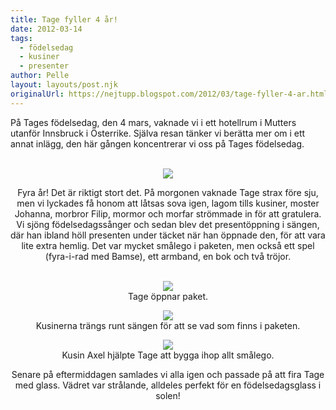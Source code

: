 ```yaml
---
title: Tage fyller 4 år!
date: 2012-03-14
tags: 
  - födelsedag
  - kusiner
  - presenter	
author: Pelle
layout: layouts/post.njk
originalUrl: https://nejtupp.blogspot.com/2012/03/tage-fyller-4-ar.html
---
```


På Tages födelsedag, den 4 mars, vaknade vi i ett hotellrum i Mutters utanför Innsbruck i Österrike. Själva resan tänker vi berätta mer om i ett annat inlägg, den här gången koncentrerar vi oss på Tages födelsedag.<br><br><div class="separator" style="clear: both; text-align: center;"><img src="../../../../img/Skidresa+till+Mutters-_MG_1609.jpg">
</figure>

Fyra år! Det är riktigt stort det. På morgonen vaknade Tage strax före sju, men vi lyckades få honom att låtsas sova igen, lagom tills kusiner, moster Johanna, morbror Filip, mormor och morfar strömmade in för att gratulera. Vi sjöng födelsedagssånger och sedan blev det presentöppning i sängen, där han ibland höll presenten under täcket när han öppnade den, för att vara lite extra hemlig. Det var mycket smålego i paketen, men också ett spel (fyra-i-rad med Bamse), ett armband, en bok och två tröjor.<br><br>

<figure>
	<img src="../../../../img/Skidresa+till+Mutters-_MG_1575.jpg">
	<figcaption>Tage öppnar paket.</figcaption>
</figure>

<figure>
	<img src="../../../../img/Skidresa+till+Mutters-_MG_1582.jpg">
	<figcaption>Kusinerna trängs runt sängen för att se vad som finns i paketen.</figcaption>
</figure>

<figure>
	<img src="../../../../img/Skidresa+till+Mutters-_MG_1590.jpg">
	<figcaption>Kusin Axel hjälpte Tage att bygga ihop allt smålego.</figcaption>
</figure>Senare på eftermiddagen samlades vi alla igen och passade på att fira Tage med glass. Vädret var strålande, alldeles perfekt för en födelsedagsglass i solen!<br>
